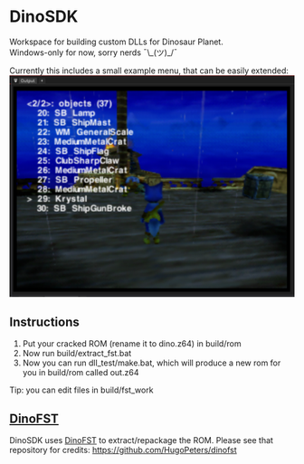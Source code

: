 # DinoSDK
Workspace for building custom DLLs for Dinosaur Planet.  
Windows-only for now, sorry nerds ¯\\\_(ツ)\_/¯

Currently this includes a small example menu, that can be easily extended:  
![](./screen.png)

## Instructions
1. Put your cracked ROM (rename it to dino.z64) in build/rom
2. Now run build/extract_fst.bat
3. Now you can run dll_test/make.bat, which will produce a new rom for you in build/rom called out.z64

Tip: you can edit files in build/fst_work

## [DinoFST](https://github.com/HugoPeters/dinofst)
DinoSDK uses [DinoFST](https://github.com/HugoPeters/dinofst) to extract/repackage the ROM.  Please see that repository for credits:
https://github.com/HugoPeters/dinofst